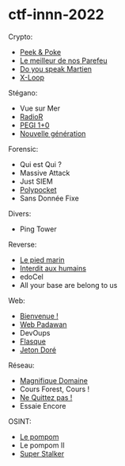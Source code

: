 # ctf-innn-2022

Crypto:
- [Peek & Poke](Peek_Poke/README.md)
- [Le meilleur de nos Parefeu](Le_Meilleur_de_nos_pare_feu/README.md)
- [Do you speak Martien](Do_You_Speak_Martien/README.md)
- [X-Loop](XLoop/README.md)

Stégano:
- Vue sur Mer
- [RadioR](RadioR/README.md)
- [PEGI 1+0](pegi/README.md)
- [Nouvelle génération](Nouvelle_Generation/README.md)

Forensic:
- Qui est Qui ?
- Massive Attack
- Just SIEM
- [Polypocket](Polypocket/Polypocket.md)
- Sans Donnée Fixe

Divers:
- Ping Tower

Reverse:
- [Le pied marin](Pied_Marin/README.md)
- [Interdit aux humains](Interdit_aux_humains/README.md)
- edoCel
- All your base are belong to us

Web:
- [Bienvenue !](Bienvenue/README.md)
- [Web Padawan](Web_Padawan/README.md)
- DevOups
- [Flasque](Flasque/Flasque.md)
- [Jeton Doré](Jeton_Doré/Jeton%20Doré.md)

Réseau:
- [Magnifique Domaine](Magnifique_Domaine/README.md)
- Cours Forest, Cours !
- [Ne Quittez pas !](Ne_quittez_Pas/README.md)
- Essaie Encore

OSINT:
- [Le pompom](Le_pompom/README.md)
- Le pompom II
- [Super Stalker](Super_Stalker/Super%20Stalker.md)
